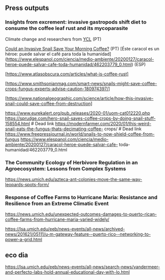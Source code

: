 ## Press outputs



### Insights from excrement: invasive gastropods shift diet to consume the coffee leaf rust and its mycoparasite
Climate change and researchers from [YCL](https://youtu.be/LAg2nEbgleQ) (PT)

[Could an Invasive Snail Save Your Morning Coffee?](https://www.nytimes.com/2020/03/11/science/snail-coffee-leaf-rust.html) (PT)
[Éste caracol es un héroe: puede salvar el café para toda la humanidad] (https://www.elespanol.com/ciencia/medio-ambiente/20200127/caracol-heroe-puede-salvar-cafe-toda-humanidad/462203779_0.html) (ESP) 

[https://www.atlasobscura.com/articles/what-is-coffee-rust]

[https://www.smithsonianmag.com/smart-news/snails-might-save-coffee-crops-fungus-experts-advise-caution-180974397/]

[https://www.nationalgeographic.com/science/article/how-this-invasive-snail-could-save-coffee-from-destruction]

https://www.eurekalert.org/pub_releases/2020-01/uom-cat012220.php https://sprudge.com/hero-snail-saves-coffee-crops-by-doing-snail-stuff-158554.html  # Dead link
https://modernfarmer.com/2020/01/this-weird-snail-eats-the-fungus-thats-decimating-coffee- crops/ # Dead link
https://www.freepressjournal.in/world/snails-to-now-shield-coffee-from-fungus
https://www.elespanol.com/ciencia/medio-ambiente/20200127/caracol-heroe-puede-salvar-cafe- toda-humanidad/462203779_0.html

### The Community Ecology of Herbivore Regulation in an Agroecosystem: Lessons from Complex Systems
https://news.umich.edu/azteca-ant-colonies-move-the-same-way-leopards-spots-form/

### Response of Coffee Farms to Hurricane Maria: Resistance and Resilience from an Extreme Climatic Event
https://news.umich.edu/unexpected-outcomes-damages-to-puerto-rican-coffee-farms-from-hurricane-maria-varied-widely/

https://lsa.umich.edu/eeb/news-events/all-news/archived-news/201621/05111/u-m-gateway-feature--puerto-rico--networking-to-power-a-grid.html

## eco dia
https://lsa.umich.edu/eeb/news-events/all-news/search-news/vandermeer-and-perfecto-labs-hold-annual-educational-day-with-lo.html
